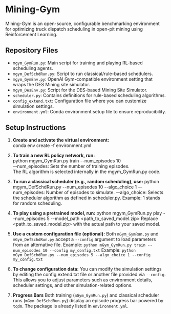 # Mining-Gym
Mining-Gym is an open-source, configurable benchmarking environment for optimizing truck dispatch scheduling in open-pit mining using Reinforcement Learning.


## Repository Files

- `mgym_GymRun.py`: Main script for training and playing RL-based scheduling agents.
- `mgym_DefSchdRun.py`: Script to run classical/rule-based schedulers.
- `mgym_GymEnv.py`: OpenAI Gym-compatible environment setting that wraps the DES Mining site simulator.
- `mgym_DesEnv.py`: Script for the DES-based Mining Site Simulator.
- `scheduler.py`: Contains definitions for rule-based scheduling algorithms.
- `config_extend.txt`: Configuration file where you can customize simulation settings.
- `environment.yml`: Conda environment setup file to ensure reproducibility.
  
## Setup Instructions

1. **Create and activate the virtual environment:**  
conda env create -f environment.yml  

2. **To train a new RL policy network, run:**  
python mgym_GymRun.py train --num_episodes 10  
--num_episodes: Sets the number of training episodes.  
The RL algorithm is selected internally in the mgym_GymRun.py code.

3. **To run a classical scheduler (e.g., random scheduling), use:**
python mgym_DefSchdRun.py --num_episodes 10 --algo_choice 1
--num_episodes: Number of episodes to simulate.
--algo_choice: Selects the scheduler algorithm as defined in scheduler.py.
Example: 1 stands for random scheduling.

4. **To play using a pretrained model, run:**
python mgym_GymRun.py play --num_episodes 5 --model_path <path_to_saved_model.zip>
Replace <path_to_saved_model.zip> with the actual path to your saved model.

5. **Use a custom configuration file (optional):**
Both `mGym_GymRun.py` and `mGym_DefSchdRun.py` accept a `--config` argument to load parameters from an alternative file.
Example: `python mGym_GymRun.py train --num_episodes 10 --config my_config.txt`
Example: `python mGym_DefSchdRun.py --num_episodes 5 --algo_choice 1 --config my_config.txt`

6. **To change configuration data:**
You can modify the simulation settings by editing the config.extend.txt file or another file provided via `--config`. This allows you to adjust parameters such as environment details, scheduler settings, and other simulation-related options.

7. **Progress Bars**
Both training (`mGym_GymRun.py`) and classical scheduler runs (`mGym_DefSchdRun.py`) display an episode progress bar powered by `tqdm`. The package is already listed in `environment.yml`.


